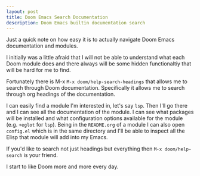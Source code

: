 ```yaml
---
layout: post
title: Doom Emacs Search Documentation
description: Doom Emacs builtin documentation search
---
```


Just a quick note on how easy it is to actually navigate Doom Emacs documentation and modules.

I initially was a little afraid that I will not be able to understand what each Doom module does
and there always will be some hidden functionaltiy that will be hard for me to find.

Fortunately there is M-x `M-x doom/help-search-headings` that allows me to search through
Doom documentation. Specifically it allows me to search through org headings of the documentation.

I can easily find a module I'm interested in, let's say `lsp`.
Then I'll go there and I can see all the documentation of the module. I can see what packages will be installed and what configuration
options available for the module (e.g. `+eglot` for `lsp`).
Being in the `README.org` of a module I can also open `config.el` which is in the same directory and I'll be able to inspect
all the Elisp that module will add into my Emacs.


If you'd like to search not just headings but everything then `M-x doom/help-search` is your friend.

I start to like Doom more and more every day.
